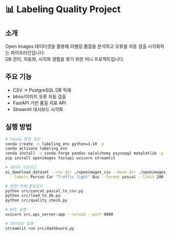# 📊 Labeling Quality Project

## 소개

Open Images 데이터셋을 활용해 라벨링 품질을 분석하고 오류를 자동 검출·시각화하는 파이프라인입니다.  
DB 관리, 자동화, 시각화 경험을 쌓기 위한 미니 프로젝트입니다.

## 주요 기능

- CSV → PostgreSQL DB 적재
- bbox/이미지 오류 자동 검출
- FastAPI 기반 품질 지표 API
- Streamlit 대시보드 시각화

## 실행 방법

```bash
# Conda 환경 생성
conda create -n labeling_env python=3.10 -y
conda activate labeling_env
conda install -c conda-forge pandas sqlalchemy psycopg2 matplotlib -y
pip install openimages fastapi uvicorn streamlit

# 데이터 다운로드
oi_download_dataset --csv_dir ./openimages_csv --base_dir ./openimages_data \
  --labels Person Car "Traffic light" Bus --format pascal --limit 200

# 변환/적재/품질검사
python src/concat_pascal_to_csv.py
python src/load_to_db.py
python src/quality_check.py

# API 실행
uvicorn src.api_server:app --reload --port 8000

# 대시보드 실행
streamlit run src/dashboard.py
```
